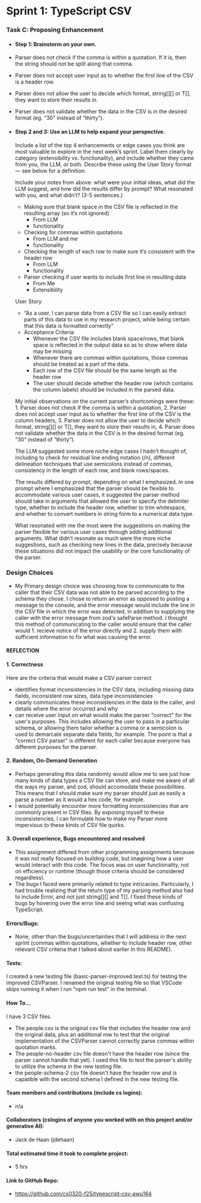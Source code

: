 # Sprint 1: TypeScript CSV

### Task C: Proposing Enhancement

- #### Step 1: Brainstorm on your own.

- Parser does not check if the comma is within a quotation. If it is, then the string should not be split along that comma.
- Parser does not accept user input as to whether the first line of the CSV is a header row. 
- Parser does not allow the user to decide which format, string[][] or T[], they want to store their results in.
- Parser does not validate whether the data in the CSV is in the desired format (eg. “30” instead of “thirty”).

- #### Step 2 and 3: Use an LLM to help expand your perspective.

    Include a list of the top 4 enhancements or edge cases you think are most valuable to explore in the next week’s sprint. Label them clearly by category (extensibility vs. functionality), and include whether they came from you, the LLM, or both. Describe these using the User Story format — see below for a definition. 

    Include your notes from above: what were your initial ideas, what did the LLM suggest, and how did the results differ by prompt? What resonated with you, and what didn’t? (3-5 sentences.) 

    - Making sure that blank space in the CSV file is reflected in the resulting array (so it’s not ignored)
        - From LLM
        - functionality
    - Checking for commas within quotations
        - From LLM and me
        - functionality
    - Checking the length of each row to make sure it’s consistent with the header row
        - From LLM
        - functionality
    - Parser checking if user wants to include first line in resulting data
        - From Me
        - Extensibility

    User Story
    - “As a user, I can parse data from a CSV file so I can easily extract parts of this data to use in my research project, while being certain that this data is formatted correctly”
    - Acceptance Criteria:
        - Whenever the CSV file includes blank space/rows, that blank space is reflected in the output data so as to show where data may be missing
        - Whenever there are commas within quotations, those commas should be treated as a part of the data.
        - Each row of the CSV file should be the same length as the header row
        - The user should decide whether the header row (which contains the column labels) should be included in the parsed data.


    My initial observations on the current parser’s shortcomings were these: 1. Parser does not check if the comma is within a quotation, 2. Parser does not accept user input as to whether the first line of the CSV is the column headers, 3. Parser does not allow the user to decide which format, string[][] or T[], they want to store their results in, 4. Parser does not validate whether the data in the CSV is in the desired format (eg. “30” instead of “thirty”).

    The LLM suggested some more niche edge cases I hadn’t thought of, including to check for residual line ending notation (/n), different delineation techniques that use semicolons instead of commas, consistency in the length of each row, and blank rows/spaces.

    The results differed by prompt, depending on what I emphasized. In one prompt where I emphasized that the parser should be flexible to accommodate various user cases, it suggested the parser method should take in arguments that allowed the user to specify the delimiter type, whether to include the header row, whether to trim whitespace, and whether to convert numbers in string form to a numerical data type.
    
    What resonated with me the most were the suggestions on making the parser flexible for various user cases through adding additional arguments. What didn’t resonate as much were the more niche suggestions, such as checking new lines in the data, precisely because these situations did not impact the usability or the core functionality of the parser.


### Design Choices
- My Primary design choice was choosing how to communicate to the caller that their CSV data was not able to be parsed according to the schema they chose. I chose to return an error as opposed to posting a message to the console, and the error message would include the line in the CSV file in which the error was detected, in addition to supplying the caller with the error message from zod's safeParse method. I thought this method of communicating to the caller would ensure that the caller would 1. recieve notice of the error directly and 2. supply them with sufficient information to fix what was causing the error.

#### REFLECTION
#### 1. Correctness
Here are the criteria that would make a CSV parser correct
- identifies format inconsistencies in the CSV data, including missing data fields, inconsistent row sizes, data type inconsistencies
- clearly communicates these inconsistencies in the data to the caller, and details where the error occurred and why
- can receive user input on what would make the parser "correct" for the user's purposes. This includes allowing the user to pass in a particular schema, or allowing them tailor whether a comma or a semicolon is used to demarcate separate data fields, for example. The point is that a "correct CSV parser" is different for each caller because everyone has different purposes for the parser.

#### 2. Random, On-Demand Generation
- Perhaps generating this data randomly would allow me to see just how many kinds of data types a CSV file can store, and make me aware of all the ways my parser, and zod, should accomodate these possibilities. This means that I should make sure my parser should just as easily a parse a number as it would a hex code, for example.
- I would potentially encounter more formatting inconsistencies that are commonly present in CSV files. By exposing myself to these inconsistencies, I can formulate how to make my Parser more impervious to these kinds of CSV file quirks.

#### 3. Overall experience, Bugs encountered and resolved
- This assignment differed from other programming assignments because it was not really focused on building code, but imagining how a user would interact with this code. The focus was on user functionality, not on efficiency or runtime (though those criteria should be considered regardless).
- The bugs I faced were primarily related to type intricacies. Particularly, I had trouble realizing that the return type of my parsing method also had to include Error, and not just string[][] and T[]. I fixed these kinds of bugs by hovering over the error line and seeing what was confusing TypeScript.

#### Errors/Bugs:
- None, other than the bugs/uncertainties that I will address in the next sprint (commas within quotations, whether to include header row, other relevant CSV criteria that I talked about earlier in this README).

#### Tests:
I created a new testing file (basic-parser-improved.test.ts) for testing the improved CSVParser. I renamed the original testing file so that VSCode skips running it when I run "npm run test" in the terminal.

#### How To…
I have 3 CSV files. 
- The people.csv is the original csv file that includes the header row and the original data, plus an additional row to test that the original implementation of the CSVParser cannot correctly parse commas within quotation marks.
- The people-no-header csv file doesn't have the header row (since the parser cannot handle that yet). I used this file to test the parser's ability to utilize the schema in the new testing file.
- the people-schema-2 csv file doesn't have the header row and is capatible with the second schema I defined in the new testing file.


#### Team members and contributions (include cs logins): 
- n/a

#### Collaborators (cslogins of anyone you worked with on this project and/or generative AI): 
- Jack de Haan (jdehaan)

#### Total estimated time it took to complete project: 
- 5 hrs

#### Link to GitHub Repo:
- https://github.com/cs0320-f25/typescript-csv-awu164
